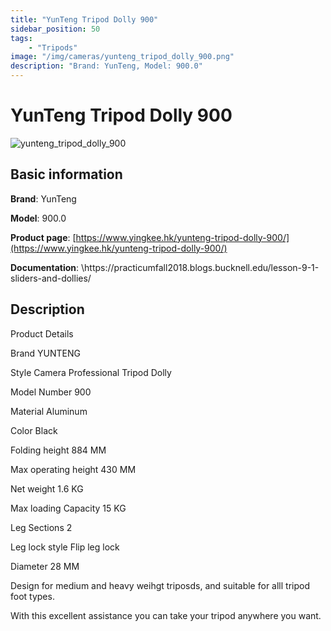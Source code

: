 ```yaml
---
title: "YunTeng Tripod Dolly 900"
sidebar_position: 50
tags:
    - "Tripods"
image: "/img/cameras/yunteng_tripod_dolly_900.png"
description: "Brand: YunTeng, Model: 900.0"
---
```

# YunTeng Tripod Dolly 900

![yunteng_tripod_dolly_900](/img/cameras/yunteng_tripod_dolly_900.png)

## Basic information

**Brand**: YunTeng

**Model**: 900.0

**Product page**: [https://www.yingkee.hk/yunteng-tripod-dolly-900/](https://www.yingkee.hk/yunteng-tripod-dolly-900/)

**Documentation**: \\https://practicumfall2018\.blogs\.bucknell\.edu/lesson\-9\-1\-sliders\-and\-dollies/

## Description

Product Details

Brand YUNTENG

Style Camera Professional Tripod Dolly

Model Number 900

Material Aluminum

Color Black

Folding height 884 MM

Max operating height 430 MM

Net weight 1\.6 KG

Max loading Capacity 15 KG

Leg Sections 2

Leg lock style Flip leg lock

Diameter 28 MM

Design for medium and heavy weihgt triposds, and suitable for alll tripod foot types\.

With this excellent assistance you can take your tripod anywhere you want\.

